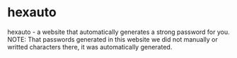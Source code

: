 # hexauto
hexauto - a website that automatically generates a strong password for you. NOTE: That passwords generated in this website we did not manually or writted characters there, it was automatically generated.

